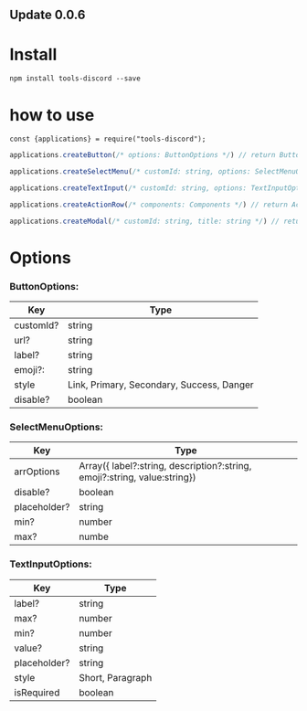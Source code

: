 ## Update 0.0.6
# Install
```
npm install tools-discord --save
```
# how to use
```
const {applications} = require("tools-discord");
```

```javascript
applications.createButton(/* options: ButtonOptions */) // return ButtonBuilder

applications.createSelectMenu(/* customId: string, options: SelectMenuOptions */) // return SelectMenuBuilder

applications.createTextInput(/* customId: string, options: TextInputOptions */) // return TextInputBuilder

applications.createActionRow(/* components: Components */) // return ActionRowBuilder

applications.createModal(/* customId: string, title: string */) // return ModalBuilder
```
# Options
### ButtonOptions:
Key | Type
---- | -----
customId?| string
url?|string
label?| string
emoji?:|string
style| Link, Primary, Secondary, Success, Danger
disable?|boolean
    
### SelectMenuOptions:
Key | Type
----- | ----
arrOptions| Array({ label?:string, description?:string, emoji?:string, value:string})
disable?| boolean
placeholder?| string
min?|number
max?|numbe

### TextInputOptions:
Key | Type
----- | -----
label?|string
max?|number
min?|number 
value?|string 
placeholder?|string
style| Short, Paragraph 
isRequired|boolean